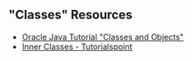 ## "Classes" Resources

- [Oracle Java Tutorial "Classes and Objects"](https://docs.oracle.com/javase/tutorial/java/javaOO/index.html)
- [Inner Classes - Tutorialspoint](http://www.tutorialspoint.com/java/java_innerclasses.htm)